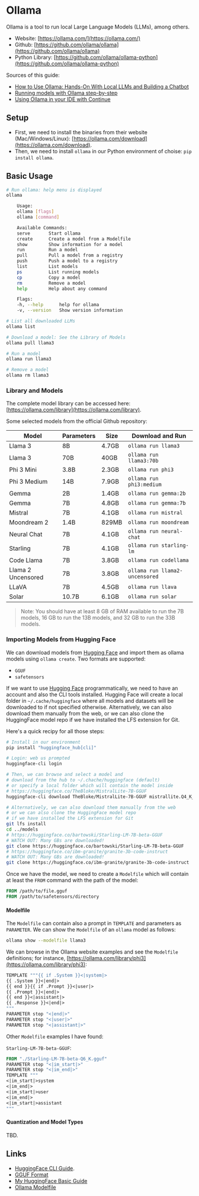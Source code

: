# Ollama

Ollama is a tool to run local Large Language Models (LLMs), among others.

- Website: [https://ollama.com/](https://ollama.com/)
- Github: [https://github.com/ollama/ollama](https://github.com/ollama/ollama)
- Python Library: [https://github.com/ollama/ollama-python](https://github.com/ollama/ollama-python)

Sources of this guide:

- [How to Use Ollama: Hands-On With Local LLMs and Building a Chatbot](https://hackernoon.com/how-to-use-ollama-hands-on-with-local-llms-and-building-a-chatbot)
- [Running models with Ollama step-by-step](https://medium.com/@gabrielrodewald/running-models-with-ollama-step-by-step-60b6f6125807)
- [Using Ollama in your IDE with Continue](https://medium.com/@omargohan/using-ollama-in-your-ide-with-continue-e8cefeeee033)

## Setup

- First, we need to install the binaries from their website (Mac/Windows/Linux): [https://ollama.com/download](https://ollama.com/download).
- Then, we need to install `ollama` in our Python environment of choise: `pip install ollama`.

## Basic Usage

```bash
# Run ollama: help menu is displayed
ollama

    Usage:
    ollama [flags]
    ollama [command]

    Available Commands:
    serve       Start ollama
    create      Create a model from a Modelfile
    show        Show information for a model
    run         Run a model
    pull        Pull a model from a registry
    push        Push a model to a registry
    list        List models
    ps          List running models
    cp          Copy a model
    rm          Remove a model
    help        Help about any command

    Flags:
    -h, --help      help for ollama
    -v, --version   Show version information

# List all downloaded LLMs
ollama list

# Download a model: See the Library of Models
ollama pull llama3

# Run a model
ollama run llama3

# Remove a model
ollama rm llama3
```

### Library and Models

The complete model library can be accessed here: [https://ollama.com/library](https://ollama.com/library).

Some selected models from the official Github repository:

| Model              | Parameters | Size  | Download and Run               |
| ------------------ | ---------- | ----- | ------------------------------ |
| Llama 3            | 8B         | 4.7GB | `ollama run llama3`            |
| Llama 3            | 70B        | 40GB  | `ollama run llama3:70b`        |
| Phi 3 Mini         | 3.8B       | 2.3GB | `ollama run phi3`              |
| Phi 3 Medium       | 14B        | 7.9GB | `ollama run phi3:medium`       |
| Gemma              | 2B         | 1.4GB | `ollama run gemma:2b`          |
| Gemma              | 7B         | 4.8GB | `ollama run gemma:7b`          |
| Mistral            | 7B         | 4.1GB | `ollama run mistral`           |
| Moondream 2        | 1.4B       | 829MB | `ollama run moondream`         |
| Neural Chat        | 7B         | 4.1GB | `ollama run neural-chat`       |
| Starling           | 7B         | 4.1GB | `ollama run starling-lm`       |
| Code Llama         | 7B         | 3.8GB | `ollama run codellama`         |
| Llama 2 Uncensored | 7B         | 3.8GB | `ollama run llama2-uncensored` |
| LLaVA              | 7B         | 4.5GB | `ollama run llava`             |
| Solar              | 10.7B      | 6.1GB | `ollama run solar`             |

> Note: You should have at least 8 GB of RAM available to run the 7B models, 16 GB to run the 13B models, and 32 GB to run the 33B models.

### Importing Models from Hugging Face

We can download models from [Hugging Face](https://huggingface.co/) and import them as ollama models using `ollama create`. Two formats are supported:

- `GGUF`
- `safetensors`

If we want to use [Hugging Face](https://huggingface.co/) programmatically, we need to have an account and also the CLI tools installed.
Hugging Face will create a local folder in `~/.cache/huggingface` where all models and datasets will be downloaded to if not specified otherwise.
Alternatively, we can also download them manually from the web, or we can also clone the HuggingFace model repo if we have installed the LFS extension for Git.

Here's a quick recipy for all those steps:

```bash
# Install in our environment
pip install "huggingface_hub[cli]"

# Login: web us prompted
huggingface-cli login

# Then, we can browse and select a model and
# download from the hub to ~/.chache/huggingface (default)
# or specify a local folder which will contain the model inside
# https://huggingface.co/TheBloke/MistralLite-7B-GGUF
huggingface-cli download TheBloke/MistralLite-7B-GGUF mistrallite.Q4_K_M.gguf --local-dir ../models --local-dir-use-symlinks False

# Alternatively, we can also download them manually from the web
# or we can also clone the HuggingFace model repo
# if we have installed the LFS extension for Git
git lfs install
cd ../models
# https://huggingface.co/bartowski/Starling-LM-7B-beta-GGUF
# WATCH OUT: Many GBs are downloaded!
git clone https://huggingface.co/bartowski/Starling-LM-7B-beta-GGUF
# https://huggingface.co/ibm-granite/granite-3b-code-instruct
# WATCH OUT: Many GBs are downloaded!
git clone https://huggingface.co/ibm-granite/granite-3b-code-instruct
```

Once we have the model, we need to create a `Modelfile` which will contain at least the `FROM` command with the path of the model:

```Dockerfile
FROM /path/to/file.gguf
FROM /path/to/safetensors/directory
```



#### Modelfile

The `Modelfile` can contain also a prompt in `TEMPLATE` and parameters as `PARAMETER`.
We can show the `Modelfile` of an `ollama` model as follows:

```bash
ollama show --modelfile llama3
```

We can browse in the Ollama website examples and see the `Modelfile` definitions; for instance, [https://ollama.com/library/phi3](https://ollama.com/library/phi3):

```Dockerfile
TEMPLATE """{{ if .System }}<|system|>
{{ .System }}<|end|>
{{ end }}{{ if .Prompt }}<|user|>
{{ .Prompt }}<|end|>
{{ end }}<|assistant|>
{{ .Response }}<|end|>
"""
PARAMETER stop "<|end|>"
PARAMETER stop "<|user|>"
PARAMETER stop "<|assistant|>"
```

Other `Modelfile` examples I have found:

`Starling-LM-7B-beta-GGUF`: 

```Dockerfile
FROM "./Starling-LM-7B-beta-Q6_K.gguf"
PARAMETER stop "<|im_start|>"
PARAMETER stop "<|im_end|>"
TEMPLATE """
<|im_start|>system
<|im_end|>
<|im_start|>user
<|im_end|>
<|im_start|>assistant
"""
```

#### Quantization and Model Types

TBD.

## Links

- [HuggingFace CLI Guide](https://huggingface.co/docs/huggingface_hub/main/en/guides/cli).
- [GGUF Format](https://huggingface.co/docs/hub/gguf)
- [My HuggingFace Basic Guide]()
- [Ollama Modelfile](https://github.com/ollama/ollama/blob/main/docs/modelfile.md)
